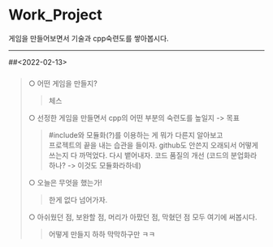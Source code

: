 # Work_Project
게임을 만들어보면서 기술과 cpp숙련도를 쌓아봅시다.

***

##<2022-02-13>

#####
> ○ 어떤 게임을 만들지?   
>>체스
>  
> ○ 선정한 게임을 만들면서 cpp의 어떤 부분의 숙련도를 높일지 -> 목표
>>#include와 모듈화(?)를 이용하는 게 뭐가 다른지 알아보고   
>>프로젝트의 끝을 내는 습관을 들이자.
>>github도 안쓴지 오래되서 어떻게 쓰는지 다 까먹었다. 다시 뱉어내자.
>>코드 품질의 개선 (코드의 분업화라 하나? -> 이것도 모듈화라하네)
>   
> ○ 오늘은 무엇을 했는가!   
>>한게 없다 넘어가자.
>   
> ○ 아쉬웠던 점, 보완할 점, 머리가 아팠던 점, 막혔던 점 모두 여기에 써봅시다.   
>>어떻게 만들지 하하 막막하구만 ㅋㅋ
